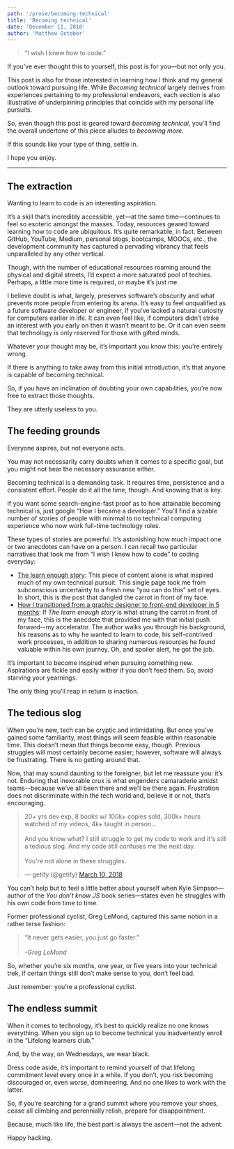 ```yaml
---
path: '/prose/becoming-technical'
title: 'Becoming technical'
date: 'December 11, 2018'
author: 'Matthew October'
---
```


> “I wish I knew how to code.”

If you’ve ever thought this to yourself, this post is for you—but not only you.

This post is also for those interested in learning how I think and my general outlook toward pursuing life. While _Becoming technical_ largely derives from experiences pertaining to my professional endeavors, each section is also illustrative of underpinning principles that coincide with my personal life pursuits.

So, even though this post is geared toward _becoming technical_, you’ll find the overall undertone of this piece alludes to _becoming more_.

If this sounds like your type of thing, settle in.

I hope you enjoy.

---

## The extraction

Wanting to learn to code is an interesting aspiration.

It’s a skill that’s incredibly accessible, yet—at the same time—continues to feel so esoteric amongst the masses. Today, resources geared toward learning how to code are ubiquitous. It’s quite remarkable, in fact. Between GitHub, YouTube, Medium, personal blogs, bootcamps, MOOCs, etc., the development community has captured a pervading vibrancy that feels unparalleled by any other vertical.

Though, with the number of educational resources roaming around the physical and digital streets, I’d expect a more saturated pool of techies. Perhaps, a little more time is required, or maybe it’s just me.

I believe doubt is what, largely, preserves software’s obscurity and what prevents more people from entering its arena. It’s easy to feel unqualified as a future software developer or engineer, if you’ve lacked a natural curiosity for computers earlier in life. It can even feel like, if computers didn’t strike an interest with you early on then it wasn’t meant to be. Or it can even seem that technology is only reserved for those with gifted minds.

Whatever your thought may be, it’s important you know this: you’re entirely wrong.

If there is anything to take away from this initial introduction, it’s that anyone is capable of becoming technical.

So, if you have an inclination of doubting your own capabilities, you’re now free to extract those thoughts.

They are utterly useless to you.

## The feeding grounds

Everyone aspires, but not everyone acts.

You may not necessarily carry doubts when it comes to a specific goal, but you might not bear the necessary assurance either.

Becoming technical is a demanding task. It requires time, persistence and a consistent effort. People do it all the time, though. And knowing that is key.

If you want some search-engine-fast proof as to how attainable becoming technical is, just google “How I became a developer.” You’ll find a sizable number of stories of people with minimal to no technical computing experience who now work full-time technology roles.

These types of stories are powerful. It’s astonishing how much impact one or two anecdotes can have on a person. I can recall two particular narratives that took me from “I wish I knew how to code” to coding everyday:

- <a href="https://www.learnenough.com/story" class='anecdote'>The learn enough story</a>: This piece of content alone is what inspired much of my own technical pursuit. This single page took me from subconscious uncertainty to a fresh new “you can do this” set of eyes. In short, this is the post that dangled the carrot in front of my face.
- <a href="https://medium.freecodecamp.org/graphic-designer-to-front-end-developer-7be7bfd6a46c" class='anecdote'>How I transitioned from a graphic designer to front-end developer in 5 months</a>: If _The learn enough story_ is what strung the carrot in front of my face, this is the anecdote that provided me with that initial push forward--my accelerator. The author walks you through his background, his reasons as to why he wanted to learn to code, his self-contrived work processes, in addition to sharing numerous resources he found valuable within his own journey. Oh, and spoiler alert, he got the job.

It’s important to become inspired when pursuing something new. Aspirations are fickle and easily wither if you don’t feed them. So, avoid starving your yearnings.

The only thing you’ll reap in return is inaction.

## The tedious slog

When you’re new, tech can be cryptic and intimidating. But once you’ve gained some familiarity, most things will seem feasible within reasonable time. This doesn’t mean that things become easy, though. Previous struggles will most certainly become easier; however, software will always be frustrating. There is no getting around that.

Now, that may sound daunting to the foreigner, but let me reassure you: it’s not. Enduring that inexorable crux is what engenders camaraderie amidst teams--because we’ve all been there and we’ll be there again. Frustration does not discriminate within the tech world and, believe it or not, that’s encouraging.

 <blockquote class="twitter-tweet" data-lang="en"><p lang="en" dir="ltr">20+ yrs dev exp, 8 books w/ 100k+ copies sold, 300k+ hours watched of my videos, 4k+ taught in person...<br><br>And you know what? I still struggle to get my code to work and it&#39;s still a tedious slog. And my code still confuses me the next day.<br><br>You&#39;re not alone in these struggles.</p>&mdash; getify (@getify) <a href="https://twitter.com/getify/status/972495616600293381?ref_src=twsrc%5Etfw">March 10, 2018</a></blockquote>

You can’t help but to feel a little better about yourself when Kyle Simpson—author of the _You don’t know JS_ book series—states even he struggles with his own code from time to time.

Former professional cyclist, Greg LeMond, captured this same notion in a rather terse fashion:

> “It never gets easier, you just go faster.”<br><br>
> _-Greg LeMond_

So, whether you’re six months, one year, or five years into your technical trek, if certain things still don’t make sense to you, don’t feel bad.

Just remember: you’re a professional cyclist.

## The endless summit

When it comes to technology, it’s best to quickly realize no one knows everything. When you sign up to become technical you inadvertently enroll in the “Lifelong learners club.”

And, by the way, on Wednesdays, we wear black.

Dress code aside, it’s important to remind yourself of that lifelong commitment level every once in a while. If you don’t, you risk becoming discouraged or, even worse, domineering. And no one likes to work with the latter.

So, if you’re searching for a grand summit where you remove your shoes, cease all climbing and perennially relish, prepare for disappointment.

Because, much like life, the best part is always the ascent—not the advent.

Happy hacking.
